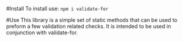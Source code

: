 #Install
To install use:
`
npm i validate-for
`

#Use
This library is a simple set of static methods that can be used to preform a few validation related checks. It is intended to be used in conjunction with validate-for. 